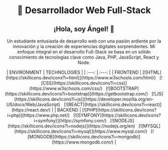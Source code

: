 <h1 align="center">🚀 Desarrollador Web Full-Stack</h1>

<h2 align="center">¡Hola, soy Ángel! 👋</h2>
<p align="center">Un estudiante entusiasta de desarrollo web con una pasión ardiente por la innovación y la creación de experiencias digitales sorprendentes. Mi enfoque integral en el desarrollo Full-Stack se basa en un sólido conocimiento de tecnologías clave como Java, PHP, JavaScript, React y Node.</p>

<p align="center">
  | ENVIRONMENT | TECHNOLOGIES |
  | :---: | :---: |
  | FRONTEND | [![HTML](https://skillicons.dev/icons?i=html)](https://www.w3schools.com/html/) &nbsp; [![CSS](https://skillicons.dev/icons?i=css)](https://www.w3schools.com/css/) &nbsp; [![BOOTSTRAP](https://skillicons.dev/icons?i=bootstrap)](https://getbootstrap.com/) &nbsp; [![JS](https://skillicons.dev/icons?i=js)](https://developer.mozilla.org/en-US/docs/Web/JavaScript) &nbsp; [![REACT](https://skillicons.dev/icons?i=react)](https://react.dev/) |
  | BACKEND | [![PHP](https://skillicons.dev/icons?i=php)](https://www.php.net/) &nbsp; [![SYMFONY](https://skillicons.dev/icons?i=symfony)](https://symfony.com/) &nbsp; [![NODEJS](https://skillicons.dev/icons?i=nodejs)](https://nodejs.org/en) &nbsp; [![MYSQL](https://skillicons.dev/icons?i=mysql)](https://www.mysql.com/) &nbsp; [![MONGODB](https://skillicons.dev/icons?i=mongodb)](https://www.mongodb.com/) |
</p>

